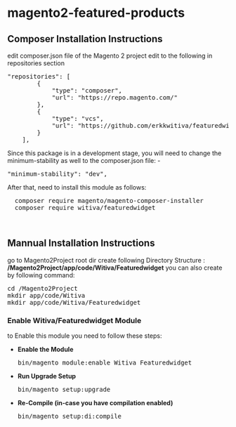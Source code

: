 # magento2-featured-products

<h2>Composer Installation Instructions</h2>
edit composer.json file of the Magento 2 project
edit to the following in repositories section 
<pre>
"repositories": [
        {
            "type": "composer",
            "url": "https://repo.magento.com/"
        },
        {
            "type": "vcs",
            "url": "https://github.com/erkkwitiva/featuredwidget"
        }
    ],
</pre>

Since this package is in a development stage, you will need to change the minimum-stability as well to the composer.json file: -
<pre>
"minimum-stability": "dev",
</pre>

After that, need to install this module as follows:
<pre>
  composer require magento/magento-composer-installer
  composer require witiva/featuredwidget
</pre>


<br/>
<h2> Mannual Installation Instructions</h2>
go to Magento2Project root dir 
create following Directory Structure :<br/>
<strong>/Magento2Project/app/code/Witiva/Featuredwidget</strong>
you can also create by following command:
<pre>
cd /Magento2Project
mkdir app/code/Witiva
mkdir app/code/Witiva/Featuredwidget
</pre>



<h3> Enable Witiva/Featuredwidget Module</h3>
to Enable this module you need to follow these steps:

<ul>
<li>
<strong>Enable the Module</strong>
<pre>bin/magento module:enable Witiva_Featuredwidget</pre></li>
<li>
<strong>Run Upgrade Setup</strong>
<pre>bin/magento setup:upgrade</pre></li>
<li>
<strong>Re-Compile (in-case you have compilation enabled)</strong>
	<pre>bin/magento setup:di:compile</pre>
</li>
</ul>


